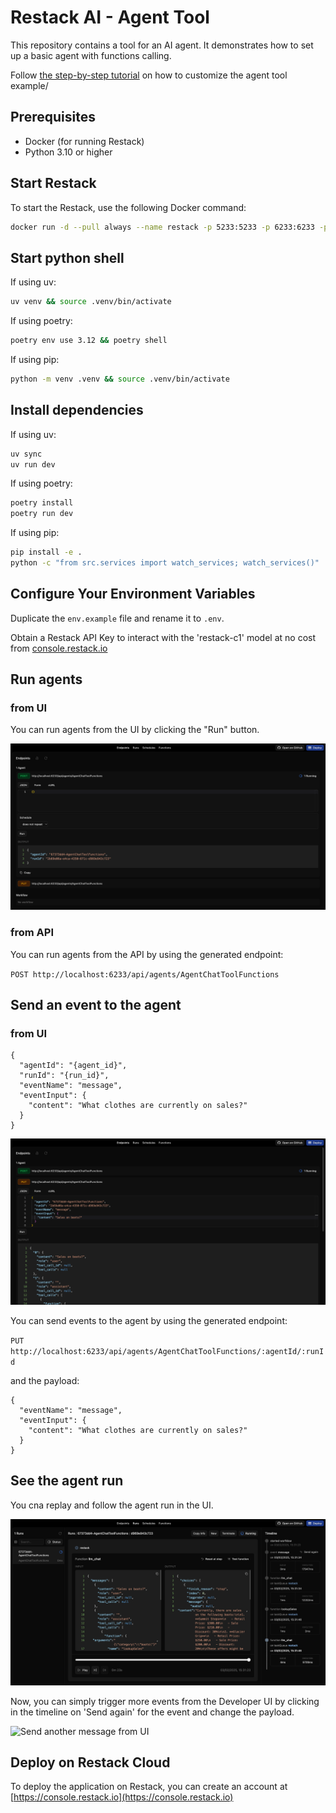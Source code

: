 # Restack AI - Agent Tool

This repository contains a tool for an AI agent.
It demonstrates how to set up a basic agent with functions calling.

Follow [the step-by-step tutorial](https://docs.restack.io/examples/projects/agent#tutorial) on how to customize the agent tool example/

## Prerequisites

- Docker (for running Restack)
- Python 3.10 or higher

## Start Restack

To start the Restack, use the following Docker command:

```bash
docker run -d --pull always --name restack -p 5233:5233 -p 6233:6233 -p 7233:7233 ghcr.io/restackio/restack:main
```

## Start python shell

If using uv:

```bash
uv venv && source .venv/bin/activate
```

If using poetry:

```bash
poetry env use 3.12 && poetry shell
```

If using pip:

```bash
python -m venv .venv && source .venv/bin/activate
```

## Install dependencies

If using uv:

```bash
uv sync
uv run dev
```

If using poetry:

```bash
poetry install
poetry run dev
```

If using pip:

```bash
pip install -e .
python -c "from src.services import watch_services; watch_services()"
```

## Configure Your Environment Variables

Duplicate the `env.example` file and rename it to `.env`.

Obtain a Restack API Key to interact with the 'restack-c1' model at no cost from [console.restack.io](https://console.restack.io)

## Run agents

### from UI

You can run agents from the UI by clicking the "Run" button.

![Run agents from UI](./chat_post.png)

### from API

You can run agents from the API by using the generated endpoint:

`POST http://localhost:6233/api/agents/AgentChatToolFunctions`

## Send an event to the agent

### from UI

```
{
  "agentId": "{agent_id}",
  "runId": "{run_id}",
  "eventName": "message",
  "eventInput": {
    "content": "What clothes are currently on sales?"
  }
}
```

![Send event to agent](./chat_put.png)

You can send events to the agent by using the generated endpoint:

`PUT http://localhost:6233/api/agents/AgentChatToolFunctions/:agentId/:runId`

and the payload:

```
{
  "eventName": "message",
  "eventInput": {
    "content": "What clothes are currently on sales?"
  }
}
```

## See the agent run

You cna replay and follow the agent run in the UI.

![Replay agent run](./chat_run.png)

Now, you can simply trigger more events from the Developer UI by clicking in the timeline on 'Send again' for the event and change the payload.

![Send another message from UI](./event-send-again.png)

## Deploy on Restack Cloud

To deploy the application on Restack, you can create an account at [https://console.restack.io](https://console.restack.io)
